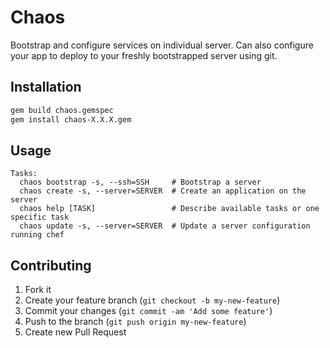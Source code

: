 # Chaos

Bootstrap and configure services on individual server. 
Can also configure your app to deploy to your freshly bootstrapped server using git.

## Installation

```bash
gem build chaos.gemspec
gem install chaos-X.X.X.gem
```

## Usage

```
Tasks:
  chaos bootstrap -s, --ssh=SSH     # Bootstrap a server
  chaos create -s, --server=SERVER  # Create an application on the server
  chaos help [TASK]                 # Describe available tasks or one specific task
  chaos update -s, --server=SERVER  # Update a server configuration running chef
```

## Contributing

1. Fork it
2. Create your feature branch (`git checkout -b my-new-feature`)
3. Commit your changes (`git commit -am 'Add some feature'`)
4. Push to the branch (`git push origin my-new-feature`)
5. Create new Pull Request
